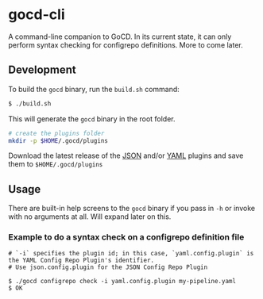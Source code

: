 # gocd-cli

A command-line companion to GoCD. In its current state, it can only perform syntax checking for configrepo definitions. More to come later.

## Development

To build the `gocd` binary, run the `build.sh` command:

```bash
$ ./build.sh
```

This will generate the `gocd` binary in the root folder.

```bash
# create the plugins folder
mkdir -p $HOME/.gocd/plugins
```

Download the latest release of the [JSON](https://github.com/tomzo/gocd-json-config-plugin/releases) and/or [YAML](https://github.com/tomzo/gocd-yaml-config-plugin/releases) plugins and save them to `$HOME/.gocd/plugins`

## Usage

There are built-in help screens to the `gocd` binary if you pass in `-h` or invoke with no arguments at all. Will expand later on this.

### Example to do a syntax check on a configrepo definition file

```
# `-i` specifies the plugin id; in this case, `yaml.config.plugin` is the YAML Config Repo Plugin's identifier.
# Use json.config.plugin for the JSON Config Repo Plugin

$ ./gocd configrepo check -i yaml.config.plugin my-pipeline.yaml
$ OK
```
